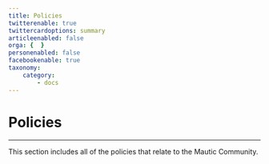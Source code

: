 ```yaml
---
title: Policies
twitterenable: true
twittercardoptions: summary
articleenabled: false
orga: {  }
personenabled: false
facebookenable: true
taxonomy:
    category:
        - docs
---
```


# Policies
---
This section includes all of the policies that relate to the Mautic Community.